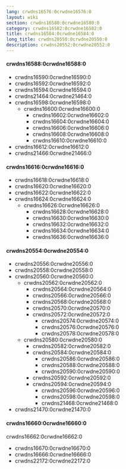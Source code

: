 ```yaml
---
lang: crwdns16576:0crwdne16576:0
layout: wiki
section: crwdns16580:0crwdne16580:0
category: crwdns16582:0crwdne16582:0
title: crwdns16584:0crwdne16584:0
long_title: crwdns20550:0crwdne20550:0
description: crwdns20552:0crwdne20552:0
---
```


#### crwdns16588:0crwdne16588:0
- crwdns16590:0crwdne16590:0
- crwdns16592:0crwdne16592:0
- crwdns16594:0crwdne16594:0
- crwdns21464:0crwdne21464:0
- crwdns16598:0crwdne16598:0
   - crwdns16600:0crwdne16600:0
      - crwdns16602:0crwdne16602:0
      - crwdns16604:0crwdne16604:0
      - crwdns16606:0crwdne16606:0
      - crwdns16608:0crwdne16608:0
      - crwdns16610:0crwdne16610:0
- crwdns16612:0crwdne16612:0
- crwdns21466:0crwdne21466:0

#### crwdns16616:0crwdne16616:0
- crwdns16618:0crwdne16618:0
- crwdns16620:0crwdne16620:0
- crwdns16622:0crwdne16622:0
- crwdns16624:0crwdne16624:0
   - crwdns16626:0crwdne16626:0
      - crwdns16628:0crwdne16628:0
      - crwdns16630:0crwdne16630:0
      - crwdns16632:0crwdne16632:0
      - crwdns16634:0crwdne16634:0
      - crwdns16636:0crwdne16636:0

#### crwdns20554:0crwdne20554:0
- crwdns20556:0crwdne20556:0
- crwdns20558:0crwdne20558:0
- crwdns20560:0crwdne20560:0
   - crwdns20562:0crwdne20562:0
      - crwdns20564:0crwdne20564:0
      - crwdns20566:0crwdne20566:0
      - crwdns20568:0crwdne20568:0
      - crwdns20570:0crwdne20570:0
      - crwdns20572:0crwdne20572:0
        - crwdns20574:0crwdne20574:0
        - crwdns20576:0crwdne20576:0
        - crwdns20578:0crwdne20578:0
   - crwdns20580:0crwdne20580:0
      - crwdns20582:0crwdne20582:0
      - crwdns20584:0crwdne20584:0
         - crwdns20586:0crwdne20586:0
         - crwdns20588:0crwdne20588:0
         - crwdns20590:0crwdne20590:0
      - crwdns20592:0crwdne20592:0
      - crwdns20594:0crwdne20594:0
        - crwdns20596:0crwdne20596:0
        - crwdns20598:0crwdne20598:0
        - crwdns21468:0crwdne21468:0
 - crwdns21470:0crwdne21470:0

#### crwdns16660:0crwdne16660:0
crwdns16662:0crwdne16662:0

- crwdns16670:0crwdne16670:0
- crwdns16666:0crwdne16666:0
- crwdns22172:0crwdne22172:0
